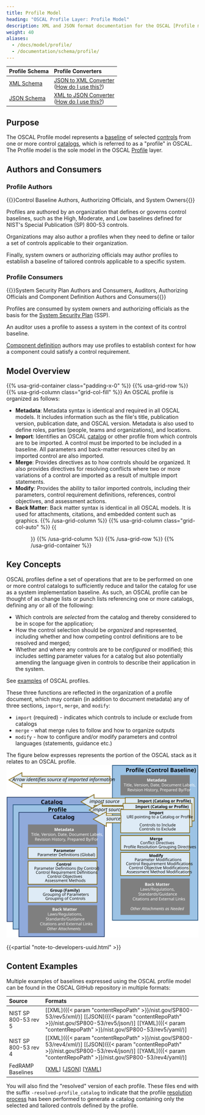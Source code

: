 ```yaml
---
title: Profile Model
heading: "OSCAL Profile Layer: Profile Model"
description: XML and JSON format documentation for the OSCAL [Profile model](.), which is the sole model in the OSCAL [Profile](../) layer. These formats model a [profile](/documentation/schema/profile-layer/#profile).
weight: 40
aliases:
  - /docs/model/profile/
  - /documentation/schema/profile/
---
```


| Profile Schema | Profile Converters 
|:--- |:--- |
| [XML Schema](https://raw.githubusercontent.com/usnistgov/OSCAL/master/xml/schema/oscal_profile_schema.xsd) | [JSON to XML Converter](https://raw.githubusercontent.com/usnistgov/OSCAL/master/xml/convert/oscal_profile_json-to-xml-converter.xsl)<br />([How do I use this?](https://github.com/usnistgov/OSCAL/tree/master/xml#converting-oscal-json-content-to-xml)) |
| [JSON Schema](https://raw.githubusercontent.com/usnistgov/OSCAL/master/json/schema/oscal_profile_schema.json) | [XML to JSON Converter](https://raw.githubusercontent.com/usnistgov/OSCAL/master/json/convert/oscal_profile_xml-to-json-converter.xsl)<br />([How do I use this?](https://github.com/usnistgov/OSCAL/tree/master/json#converting-oscal-xml-content-to-json)) |

## Purpose

The OSCAL Profile model represents a [baseline](../../../concepts/#baseline) of selected [controls](../../../concepts/#control) from one or more control [catalogs](../../../concepts/#catalog), which is referred to as a "profile" in OSCAL. The Profile model is the sole model in the OSCAL [Profile](../) layer.

## Authors and Consumers

### Profile Authors

{{<callout>}}Control Baseline Authors, Authorizing Officials, and System Owners{{</callout>}}

Profiles are authored by an organization that defines or governs control baselines, such as the High, Moderate, and Low baselines defined for NIST's Special Publication (SP) 800-53 controls.

Organizations may also author a profiles when they need to define or tailor a set of controls applicable to their organization. 

Finally, system owners or authorizing officials may author profiles to establish a baseline of tailored controls applicable to a specific system.

### Profile Consumers

{{<callout>}}System Security Plan Authors and Consumers, Auditors, Authorizing Officials and Component Definition Authors and Consumers{{</callout>}}

Profiles are consumed by system owners and authorizing officials as the basis for the [System Security Plan](../../implementation-layer/ssp/) (SSP).

An auditor uses a profile to assess a system in the context of its control baseline.

[Component definition](../../implementation-layer/component/) authors may use profiles to establish context for how a component could satisfy a control requirement.

## Model Overview

{{% usa-grid-container class="padding-x-0" %}}
{{% usa-grid-row %}}
{{% usa-grid-column class="grid-col-fill" %}}
An OSCAL profile is organized as follows:

- **Metadata**: Metadata syntax is identical and required in all OSCAL models. It includes information such as the file's title, publication version, publication date, and OSCAL version. Metadata is also used to define roles, parties (people, teams and organizations), and locations.
- **Import**: Identifies an OSCAL [catalog](../../catalog-layer/) or other profile from which controls are to be imported. A control must be imported to be included in a baseline. All parameters and back-matter resources cited by an imported control are also imported.
- **Merge**: Provides directives as to how controls should be organized. It also provides directives for resolving conflicts where two or more variations of a control are imported as a result of multiple import statements.
- **Modify**: Provides the ability to tailor imported controls, including their parameters, control requirement definitions, references, control objectives, and assessment actions. 
- **Back Matter**: Back matter syntax is identical in all OSCAL models. It is used for attachments, citations, and embedded content such as graphics. 
{{% /usa-grid-column %}}
{{% usa-grid-column class="grid-col-auto" %}}
{{<figure src="profile-model.svg" alt="A diagram depicting the profile model. As described in the text, within the larger profile model box, it shows a metadata at the top, followed by an import box, merge box, modify box, and finally a back matter box." class="maxw-full margin-top-0">}}
{{% /usa-grid-column %}}
{{% /usa-grid-row %}}
{{% /usa-grid-container %}}

## Key Concepts

OSCAL profiles define a set of operations that are to be performed on one or more control catalogs to sufficiently reduce and tailor the catalog for use as a system implementation baseline. As such, an OSCAL profile can be thought of as change lists or punch lists referencing one or more catalogs, defining any or all of the following:

* Which controls are *selected* from the catalog and thereby considered to be in scope for the application;
* How the control selection should be *organized* and represented, including whether and how competing control definitions are to be resolved and merged;
* Whether and where any controls are to be *configured* or modified; this includes setting parameter values for a catalog but also potentially amending the language given in controls to describe their application in the system.

See [examples](#content-examples) of OSCAL profiles.

These three functions are reflected in the organization of a profile document, which may contain (in addition to document metadata) any of three sections, `import`, `merge`, and `modify`:

* `import` (required) - indicates which controls to include or exclude from catalogs
* `merge` - what merge rules to follow and how to organize outputs
* `modify` - how to configure and/or modify parameters and control languages (statements, guidance etc.)

The figure below expresses represents the portion of the OSCAL stack as it relates to an OSCAL profile.
![A diagram representing the OSCAL stack from a profile's perspective.](OSCAL-stack-profile.svg)

{{<partial "note-to-developers-uuid.html" >}}

## Content Examples

Multiple examples of baselines expressed using the OSCAL profile model can be found in the OSCAL GitHub repository in multiple formats:

| Source | Formats |
|:---|:---|
| NIST SP 800-53 rev 5 | \[[XML]({{< param "contentRepoPath" >}}/nist.gov/SP800-53/rev5/xml/)\] \[[JSON]({{< param "contentRepoPath" >}}/nist.gov/SP800-53/rev5/json/)\] \[[YAML]({{< param "contentRepoPath" >}}/nist.gov/SP800-53/rev5/yaml/)\]
| NIST SP 800-53 rev 4 | \[[XML]({{< param "contentRepoPath" >}}/nist.gov/SP800-53/rev4/xml/)\] \[[JSON]({{< param "contentRepoPath" >}}/nist.gov/SP800-53/rev4/json/)\] \[[YAML]({{< param "contentRepoPath" >}}/nist.gov/SP800-53/rev4/yaml/)\]
| FedRAMP Baselines | \[[XML](https://github.com/gsa/fedramp-automation/blob/master/baselines/xml/)\] \[[JSON](https://github.com/gsa/fedramp-automation/blob/master/baselines/json/)\] \[[YAML](https://github.com/gsa/fedramp-automation/blob/master/baselines/yaml/)\]

You will also find the "resolved" version of each profile. These files end with the suffix `-resolved-profile_catalog` to indicate that the profile [resolution process](/documentation/processing/profile-resolution/) has been performed to generate a catalog containing only the selected and tailored controls defined by the profile.